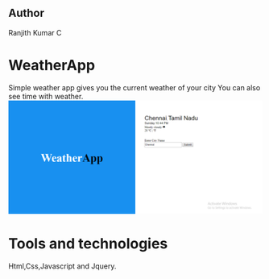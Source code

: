 ## Author
Ranjith Kumar C
# WeatherApp
Simple weather app gives you the current weather of your city
You can also see time with weather.
![pic](https://github.com/ranjithckumar/WeatherApp/blob/master/img/Screenshot%20(29).png)
# Tools and technologies 
Html,Css,Javascript and Jquery.
